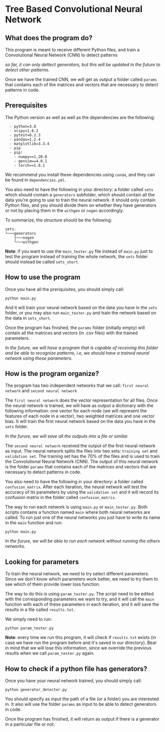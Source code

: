 # Tree Based Convolutional Neural Network


## What does the program do?

This program is meant to receive different Python files, and train a Convolutional Neural Network (CNN) to detect patterns 

*so far, it can only dettect generators, but this will be updated in the future to detect other patterns*.

Once we have the trained CNN, we will get as output a folder called `params` that contains each of the matrices and vectors that are necessary to detect patterns in code. 

## Prerequisites

The Python version as well as well as the dependencies are the following:

```
  - python=3.8
  - scipy=1.6.2
  - pytest=6.2.3
  - pandas=1.2.4
  - matplotlib=3.3.4
  - pip 
  - pip:
    - numpy==1.20.0
    - gensim==4.0.1
    - torch==1.8.1
```

We recommend you install these dependencies using `conda`, and they can be found in `dependencies.yml`. 

You also need to have the following in your directory: a folder called `sets` which should contain a `generators` subfolder, which should contain all the data you're going to use to train the neural network. It should only contain Python files, and you should divide them on whether they have generators or not by placing them in the `withgen` or `nogen` accordingly. 

To summarize, the structure should be the following:

```
sets.
└───generators
    ├───nogen
    └───withgen
```

**Note**: if you want to use the `main_tester.py` file instead of `main.py` just to test the program instead of training the whole network, the `sets` folder should instead be called `sets_short`.

## How to use the program

Once you have all the preriquisites, you should simply call:

```
python main.py
```

And it will train your neural network based on the data you have in the `sets` folder, or you may also run `main_tester.py` and train the network based on the data in `sets_short`.

Once the program has finished, the `params` folder (initially empty) will contain all the matrices and vectors (in .csv files) with the trained parameters.

*In the future, we will have a program that is capable of receiving this folder and be able to recognize patterns, i.e, we should have a trained neural network using these parameters*.


## How is the program organize?

The program has two independent networks that we call: `first neural network` and `second neural network`

The `first neural network` does the vector representation for all files. Once the neural network is trained, we will have as output a dictionary with the following information: one vector for each node (we will represent the features of each node in a vector), two weighted matrices and one vector bias. It will train the first neural network based on the data you have in the `sets` folder.

*In the furure, we will save all the outputs into a file or similar.*

The `second neural network` received the output of the first neural network as input. The neural network splits the files into two sets: `training set` and `validation set`. The training set has the 70% of the files and is used to train the Convolutional Neural Network (CNN). The output of this neural network is the folder `params` that contains each of the matrices and vectors that are necessary to detect patterns in code. 

You also need to have the following in your directory: a folder called `confusion_matrix`. After each iteration, the neural network will test the accuracy of its parameters by using the `validation set` and it will record its confusion matrix in the folder called `confusion_matrix`.

The way to run each network is using `main.py` or `main_tester.py`. Both scripts contains a function named `main` where both neural networks are called. To run just one of the neural networks you just have to write its name in the `main` function and run:

```
python main.py
```

*In the furure, we will be able to run each network without running the others networks.*

## Looking for parameters

To train the neural network, we need to try select different parameters. Since we don't know which parameters work better, we need to try them to see which of them provide lower loss function. 

The way to do this is using `param_tester.py`. The script need to be edited with the corresponding parameters we want to try, and it will call the `main` function with each of these parameters in each iteration, and it will save the results in a file called `results.txt`.

We simply need to run:

```
python param_tester.py
```


**Note**: every time we run this program, it will check if `results.txt` exists (in case we have run the program before and it's saved in our directory). Bear in mind that we will lose this information, since we override the previous results when we call `param_tester.py` again.


## How to check if a python file has generators?

Once you have your neural network trained, you should simply call:
```
python generator_detector.py
```

You should specify as input the path of a file (or a folder) you are interested in. It also will use the folder `params` as input to be able to detect generators in code. 

Once the program has finished, it will return as output if there is a generator in a particular file or not.